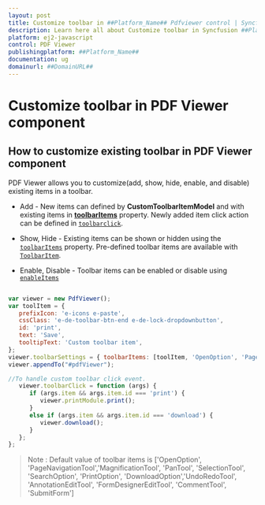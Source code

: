```yaml
---
layout: post
title: Customize toolbar in ##Platform_Name## Pdfviewer control | Syncfusion
description: Learn here all about Customize toolbar in Syncfusion ##Platform_Name## Pdfviewer control of Syncfusion Essential JS 2 and more.
platform: ej2-javascript
control: PDF Viewer 
publishingplatform: ##Platform_Name##
documentation: ug
domainurl: ##DomainURL##
---
```


# Customize toolbar in PDF Viewer component

## How to customize existing toolbar in PDF Viewer component

PDF Viewer allows you to customize(add, show, hide, enable, and disable) existing items in a toolbar.

* Add - New items can defined by **CustomToolbarItemModel** and with existing items in [**toolbarItems**](https://ej2.syncfusion.com/javascript/documentation/api/pdfviewer/toolbarSettings/) property. Newly added item click action can be defined in [`toolbarclick`](https://ej2.syncfusion.com/javascript/documentation/api/toolbar/clickEventArgs/).

* Show, Hide - Existing items can be shown or hidden using the [`toolbarItems`](https://ej2.syncfusion.com/javascript/documentation/api/pdfviewer/toolbarSettings/) property. Pre-defined toolbar items are available with [`ToolbarItem`](https://ej2.syncfusion.com/javascript/documentation/api/pdfviewer/toolbarItem/).

* Enable, Disable -  Toolbar items can be enabled or disable using [`enableItems`](https://ej2.syncfusion.com/javascript/documentation/api/pdfviewer/toolbar/#enabletoolbaritem)

```js

var viewer = new PdfViewer();
var toolItem = {
   prefixIcon: 'e-icons e-paste',
   cssClass: 'e-de-toolbar-btn-end e-de-lock-dropdownbutton',
   id: 'print',
   text: 'Save',
   tooltipText: 'Custom toolbar item',
};
viewer.toolbarSettings = { toolbarItems: [toolItem, 'OpenOption', 'PageNavigationTool', 'MagnificationTool', 'PanTool', 'SelectionTool', 'SearchOption', 'PrintOption', 'DownloadOption', 'UndoRedoTool', 'AnnotationEditTool', 'FormDesignerEditTool', 'CommentTool', 'SubmitForm']}
viewer.appendTo("#pdfViewer");

//To handle custom toolbar click event.
   viewer.toolbarClick = function (args) {
      if (args.item && args.item.id === 'print') {
         viewer.printModule.print();
      }
      else if (args.item && args.item.id === 'download') {
         viewer.download();
      }
   };
};

```

>Note : Default value of toolbar items is ['OpenOption', 'PageNavigationTool','MagnificationTool', 'PanTool', 'SelectionTool', 'SearchOption', 'PrintOption', 'DownloadOption','UndoRedoTool', 'AnnotationEditTool', 'FormDesignerEditTool', 'CommentTool', 'SubmitForm']